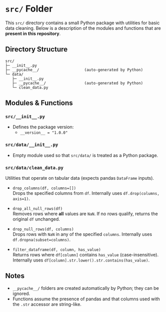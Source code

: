 
# `src/` Folder

This `src/` directory contains a small Python package with utilities for basic data cleaning. Below is a description of the modules and functions that are **present in this repository**.

## Directory Structure
```text
src/
├─ __init__.py
├─ __pycache__/                    (auto-generated by Python)
└─ data/
   ├─ __init__.py
   ├─ __pycache__/                 (auto-generated by Python)
   └─ clean_data.py
```

## Modules & Functions

### `src/__init__.py`
- Defines the package version:
  - `__version__ = "1.0.0"`

### `src/data/__init__.py`
- Empty module used so that `src/data/` is treated as a Python package.

### `src/data/clean_data.py`
Utilities that operate on tabular data (expects pandas `DataFrame` inputs).

- `drop_columns(df, columns=[])`  
  Drops the specified columns from `df`. Internally uses `df.drop(columns, axis=1)`.

- `drop_all_null_rows(df)`  
  Removes rows where **all** values are `NaN`. If no rows qualify, returns the original `df` unchanged.

- `drop_null_rows(df, columns)`  
  Drops rows with `NaN` in any of the specified `columns`. Internally uses `df.dropna(subset=columns)`.

- `filter_dataframe(df, column, has_value)`  
  Returns rows where `df[column]` contains `has_value` (case-insensitive). Internally uses
  `df[column].str.lower().str.contains(has_value)`.

## Notes
- `__pycache__/` folders are created automatically by Python; they can be ignored.
- Functions assume the presence of pandas and that columns used with the `.str` accessor are string-like.
